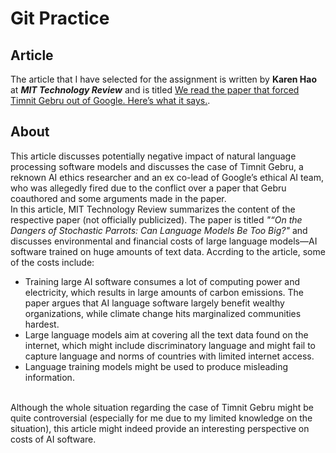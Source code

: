 # Git Practice

## Article
The article that I have selected for the assignment is written by **Karen Hao** at ***MIT Technology Review*** and is titled [We read the paper that forced Timnit Gebru out of Google. Here’s what it says.](https://www.technologyreview.com/2020/12/04/1013294/google-ai-ethics-research-paper-forced-out-timnit-gebru/).
<br>
## About
This article discusses potentially negative impact of natural language processing software models and discusses the case of Timnit Gebru, a reknown AI ethics researcher and an ex co-lead of Google’s ethical AI team, who was allegedly fired due to the conflict over a paper that Gebru coauthored and some arguments made in the paper. 
<br>
In this article, MIT Technology Review summarizes the content of the respective paper (not officially publicized). The paper is titled *"“On the Dangers of Stochastic Parrots: Can Language Models Be Too Big?"* and discusses environmental and financial costs of large language models—AI software trained on huge amounts of text data. Accrding to the article, some of the costs include: 
- Training large AI software consumes a lot of computing power and electricity, which results in large amounts of carbon emissions. The paper argues that AI language software largely benefit wealthy organizations, while climate change hits marginalized communities hardest. 
- Large language models aim at covering all the text data found on the internet, which might include discriminatory language and might fail to capture language and norms of countries with limited internet access.
- Language training models might be used to produce misleading information. 
<br>
Although the whole situation regarding the case of Timnit Gebru might be quite controversial (especially for me due to my limited knowledge on the situation), this article might indeed provide an interesting perspective on costs of AI software.
